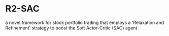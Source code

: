 # R2-SAC
a novel framework for stock portfolio trading that employs a 'Relaxation and Refinement' strategy to boost the Soft Actor-Critic (SAC) agent
